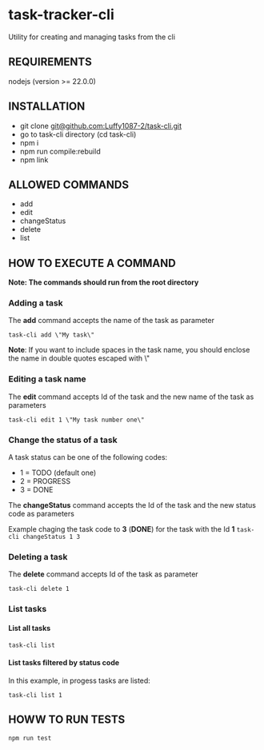 # task-tracker-cli

Utility for creating and managing tasks from the cli

## REQUIREMENTS
nodejs (version >= 22.0.0)

## INSTALLATION
- git clone [git@github.com:Luffy1087-2/task-cli.git](git@github.com:Luffy1087-2/task-cli.git)
- go to task-cli directory (cd task-cli)
- npm i
- npm run compile:rebuild
- npm link

## ALLOWED COMMANDS
- add
- edit
- changeStatus
- delete
- list

## HOW TO EXECUTE A COMMAND

**Note: The commands should run from the root directory**

### Adding a task
The **add** command accepts the name of the task as parameter

`task-cli add \"My task\"`

**Note**: If you want to include spaces in the task name, you should enclose the name in double quotes escaped with \\"

### Editing a task name
The **edit** command accepts Id of the task and the new name of the task as parameters

`task-cli edit 1 \"My task number one\"`

### Change the status of a task

A task status can be one of the following codes:
- 1 = TODO (default one)
- 2 = PROGRESS
- 3 = DONE

The **changeStatus** command accepts the Id of the task and the new status code as parameters

Example chaging the task code to **3** (**DONE**) for the task with the Id **1**
`task-cli changeStatus 1 3`

### Deleting a task
The **delete** command accepts Id of the task as parameter

`task-cli delete 1`

### List tasks

#### List all tasks
`task-cli list`

#### List tasks filtered by status code

In this example, in progess tasks are listed:

`task-cli list 1`

## HOWW TO RUN TESTS

`npm run test`
